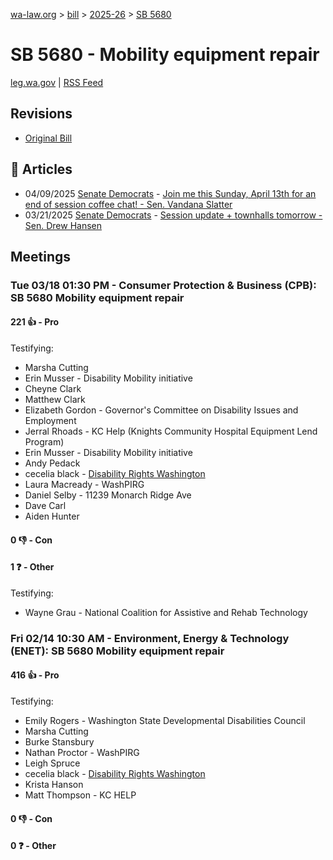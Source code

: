 [wa-law.org](/) > [bill](/bill/) > [2025-26](/bill/2025-26/) > [SB 5680](/bill/2025-26/sb/5680/)

# SB 5680 - Mobility equipment repair
[leg.wa.gov](https://app.leg.wa.gov/billsummary?BillNumber=5680&Year=2025&Initiative=false) | [RSS Feed](./rss.xml)

## Revisions
* [Original Bill](1/)

## 📰 Articles
* 04/09/2025 [Senate Democrats](/org/senate_democrats/) - [Join me this Sunday, April 13th for an end of session coffee chat! - Sen. Vandana Slatter](https://senatedemocrats.wa.gov/slatter/2025/04/09/join-me-this-sunday-april-13th-for-an-end-of-session-coffee-chat/#:~:text=5680)
* 03/21/2025 [Senate Democrats](/org/senate_democrats/) - [Session update + townhalls tomorrow - Sen. Drew Hansen](https://senatedemocrats.wa.gov/hansen/2025/03/21/session-update-townhalls-tomorrow/#:~:text=SB%205680)

## Meetings
### Tue 03/18 01:30 PM - Consumer Protection & Business (CPB): SB 5680 Mobility equipment repair
#### 221 👍 - Pro
Testifying:
* Marsha Cutting
* Erin Musser - Disability Mobility initiative
* Cheyne Clark
* Matthew Clark
* Elizabeth Gordon - Governor's Committee on Disability Issues and Employment
* Jerral Rhoads - KC  Help (Knights Community Hospital Equipment Lend Program)
* Erin Musser - Disability Mobility initiative
* Andy Pedack
* cecelia black - [Disability Rights Washington](/org/disability_rights_washington/)
* Laura Macready - WashPIRG
* Daniel Selby - 11239 Monarch Ridge Ave
* Dave Carl
* Aiden Hunter

#### 0 👎 - Con

#### 1 ❓ - Other
Testifying:
* Wayne Grau - National Coalition for Assistive and Rehab Technology

### Fri 02/14 10:30 AM - Environment, Energy & Technology (ENET): SB 5680 Mobility equipment repair
#### 416 👍 - Pro
Testifying:
* Emily Rogers - Washington State Developmental Disabilities Council
* Marsha Cutting
* Burke Stansbury
* Nathan Proctor - WashPIRG
* Leigh Spruce
* cecelia black - [Disability Rights Washington](/org/disability_rights_washington/)
* Krista Hanson
* Matt Thompson - KC HELP

#### 0 👎 - Con

#### 0 ❓ - Other
